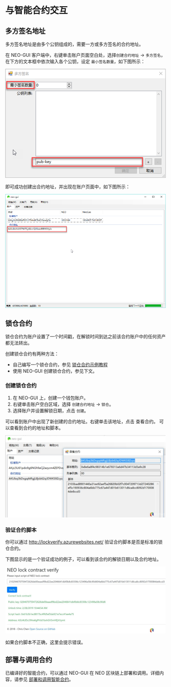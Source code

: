 # 与智能合约交互

## 多方签名地址

多方签名地址是由多个公钥组成的，需要一方或多方签名的合约地址。   

在 NEO-GUI 客户端中，右键单击账户页面空白处，选择`创建合约地址` -> `多方签名`，在下方的文本框中依次输入各个公钥，设定 `最小签名数量`，如下图所示：    

![](../assets/B5.png)

即可成功创建出合约地址，并出现在账户页面中，如下图所示：    

![](../assets/B6.png)

## 锁仓合约

锁仓合约为账户设置了一个时间戳，在解锁时间到达之前该合约账户中的任何资产都无法转出。

创建锁仓合约有两种方法：

- 自己编写一个锁仓合约，参见 [锁仓合约示例教程](../../sc/sample/Lock2.md)
- 使用 NEO-GUI 创建锁仓合约，参见下文。

### 创建锁仓合约

1. 在 NEO-GUI 上，创建一个钱包账户。
2. 右键单击账户空白区域，选择 `创建合约地址` -> `锁仓`。
3. 选择账户并设置解锁日期，点击 `创建`。

可以看到账户中出现了新创建的合约地址。右键单击该地址，点击 查看合约。 可以查看到合约的地址和脚本。

![](../assets/contract.jpg)

### 验证合约脚本

你可以通过 http://lockverify.azurewebsites.net/ 验证合约脚本是否是标准的锁仓合约。

下图显示的是一个验证成功的例子，可以看到该合约的解锁日期以及合约地址。

![](../../assets/verifylock.jpg)

如果合约脚本不正确，这里会提示错误。

## 部署与调用合约

已编译好的智能合约，可以通过 NEO-GUI 在 NEO 区块链上部署和调用。详细内容，请参见 [部署和调用智能合约](../../sc/deploy/deploy-invoke.md)。

